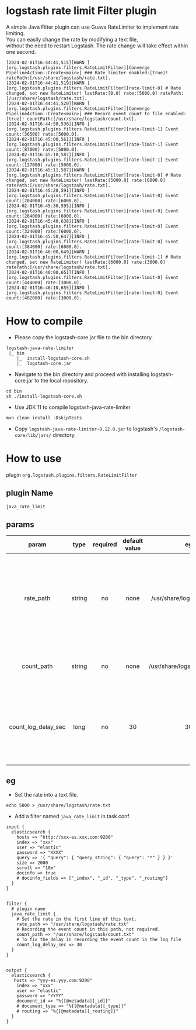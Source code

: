 # logstash rate limit Filter plugin

A simple Java Filter plugin can use Guava RateLimiter to implement rate limiting.   
You can easily change the rate by modifying a text file,   
without the need to restart Logstash. The rate change will take effect within one second.

```
[2024-02-01T16:44:41,515][WARN ][org.logstash.plugins.filters.RateLimitFilter][Converge PipelineAction::Create<main>] ### Rate limiter enabled:[true]! ratePath:[/usr/share/logstash/rate.txt].
[2024-02-01T16:44:41,519][WARN ][org.logstash.plugins.filters.RateLimitFilter][rate-limit-0] # Rate changed, set new RateLimiter! lastRate:[0.0] rate:[5000.0] ratePath:[/usr/share/logstash/rate.txt].
[2024-02-01T16:44:41,520][WARN ][org.logstash.plugins.filters.RateLimitFilter][Converge PipelineAction::Create<main>] ### Record event count to file enabled:[true]! countPath:[/usr/share/logstash/count.txt].
[2024-02-01T16:44:50,536][INFO ][org.logstash.plugins.filters.RateLimitFilter][rate-limit-1] Event count:[36500] rate:[5000.0].
[2024-02-01T16:45:00,561][INFO ][org.logstash.plugins.filters.RateLimitFilter][rate-limit-1] Event count:[87000] rate:[5000.0].
[2024-02-01T16:45:10,587][INFO ][org.logstash.plugins.filters.RateLimitFilter][rate-limit-1] Event count:[137000] rate:[5000.0].
[2024-02-01T16:45:11,587][WARN ][org.logstash.plugins.filters.RateLimitFilter][rate-limit-0] # Rate changed, set new RateLimiter! lastRate:[5000.0] rate:[6000.0] ratePath:[/usr/share/logstash/rate.txt].
[2024-02-01T16:45:20,591][INFO ][org.logstash.plugins.filters.RateLimitFilter][rate-limit-0] Event count:[204000] rate:[6000.0].
[2024-02-01T16:45:30,595][INFO ][org.logstash.plugins.filters.RateLimitFilter][rate-limit-0] Event count:[264000] rate:[6000.0].
[2024-02-01T16:45:40,638][INFO ][org.logstash.plugins.filters.RateLimitFilter][rate-limit-0] Event count:[324000] rate:[6000.0].
[2024-02-01T16:45:50,647][INFO ][org.logstash.plugins.filters.RateLimitFilter][rate-limit-0] Event count:[384000] rate:[6000.0].
[2024-02-01T16:46:00,649][WARN ][org.logstash.plugins.filters.RateLimitFilter][rate-limit-1] # Rate changed, set new RateLimiter! lastRate:[6000.0] rate:[3000.0] ratePath:[/usr/share/logstash/rate.txt].
[2024-02-01T16:46:00,651][INFO ][org.logstash.plugins.filters.RateLimitFilter][rate-limit-0] Event count:[444000] rate:[3000.0].
[2024-02-01T16:46:10,655][INFO ][org.logstash.plugins.filters.RateLimitFilter][rate-limit-0] Event count:[482000] rate:[3000.0].
```

# How to compile

- Please copy the logstash-core.jar file to the bin directory.

```
logstash-java-rate-limiter
 |_ bin
    |_  install-logstash-core.sh 
    |_  logstash-core.jar
```

- Navigate to the bin directory and proceed with installing logstash-core.jar to the local repository.

```shell
cd bin
sh ./install-logstash-core.sh
```

- Use JDK 11 to compile logstash-java-rate-limiter

```
mvn clean install -DskipTests
```

- Copy `logstash-java-rate-limiter-8.12.0.jar` to logstash's `/logstash-core/lib/jars/` directory.

# How to use

plugin `org.logstash.plugins.filters.RateLimitFilter`

## plugin Name
`java_rate_limit`

## params
|        param        |  type  | required | default value |              eg               |                                                    desc                                                     |
|:-------------------:|:------:|:--------:|:-------------:|:-----------------------------:|:-----------------------------------------------------------------------------------------------------------:|
|      rate_path      | string |    no    |     none      | /usr/share/logstash/rate.txt  | Get the rate from this text file path, using only the first line. You can change the value in it if needed. |
|     count_path      | string |    no    |     none      | /usr/share/logstash/count.txt |                                  Record the count of events in this path.                                   |
| count_log_delay_sec |  long  |    no    |      30       |              30               |                Record the count of events in the Logstash log with a fixed delay in seconds.                |

## eg

- Set the rate into a text file.
```shell
echo 5000 > /usr/share/logstash/rate.txt
```


- Add a filter named `java_rate_limit` in task conf.
```shell
input {
  elasticsearch {
    hosts => "http://xxx-es.xxx.com:9200"
    index => "xxx"
    user => "elastic"
    password => "XXXX"
    query => '{ "query": { "query_string": { "query": "*" } } }'
    size => 2000
    scroll => "10m"
    docinfo => true
    # docinfo_fields => ["_index", "_id", "_type", "_routing"]
  }
}


filter {
  # plugin name
  java_rate_limit {
    # Set the rate in the first line of this text.
    rate_path => "/usr/share/logstash/rate.txt"
    # Recording the event count in this path, not required.
    count_path => "/usr/share/logstash/count.txt"
    # To fix the delay in recording the event count in the log file
    count_log_delay_sec => 30
  }
}


output {
  elasticsearch {
   hosts => "yyy-es.yyy.com:9200"
    index => "xxx"
    user => "elastic"
    password => "YYYY"
    document_id => "%{[@metadata][_id]}"
    # document_type => "%{[@metadata][_type]}"
    # routing => "%{[@metadata][_routing]}"
  }
}

```